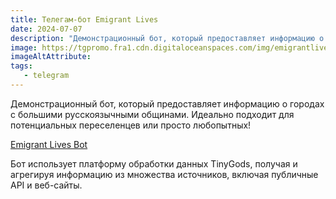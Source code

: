 ```yaml
---
title: Телегам-бот Emigrant Lives
date: 2024-07-07
description: "Демонстрационный бот, который предоставляет информацию о городах с большими русскоязычными общинами. Идеально подходит для потенциальных переселенцев или просто любопытных! Бот использует платформу обработки данных TinyGods, получая и агрегируя информацию из множества источников, включая публичные API и веб-сайты."
image: https://tgpromo.fra1.cdn.digitaloceanspaces.com/img/emigrantlives.png
imageAltAttribute: 
tags:
   - telegram
---
```



Демонстрационный бот, который предоставляет информацию о городах с большими русскоязычными общинами. Идеально подходит для потенциальных переселенцев или просто любопытных!

<a href="https://t.me/EmigrantLivesBot" target="_blank">Emigrant Lives Bot</a>

Бот использует платформу обработки данных TinyGods, получая и агрегируя информацию из множества источников, включая публичные API и веб-сайты.
